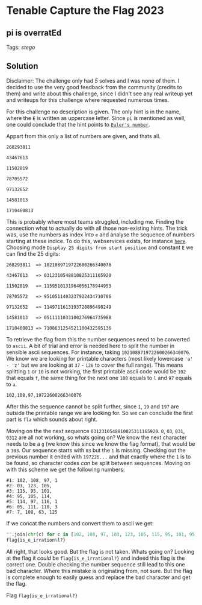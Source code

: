 # Tenable Capture the Flag 2023

## pi is overratEd

Tags: _stego_

## Solution

Disclaimer: The challenge only had *5* solves and I was none of them. I decided to use the very good feedback from the community (credits to them) and write about this challenge, since I didn't see any real writeup yet and writeups for this challenge where requested numerous times.

For this challenge no description is given. The only hint is in the name, where the `E` is written as uppercase letter. Since `pi` is mentioned as well, one could conclude that the hint points to [`Euler's number`](https://en.wikipedia.org/wiki/E_(mathematical_constant)).

Appart from this only a list of numbers are given, and thats all.

```
268293811

43467613

11502819

78705572

97132652

14581013

1710460813
```

This is probably where most teams struggled, including me. Finding the connection what to actually do with all those non-existing hints. The trick was, use the numbers as index *into* `e` and analyse the sequence of numbers starting at these indice. To do this, webservices exists, for instance [`here`](http://www.subidiom.com/pi/pi.asp). Choosing mode `Display 25 digits from start position` and constant `E` we can find the 25 digits:

```
268293811  => 1021089719722600266340076

43467613   => 0312310548810825311165920 

11502819   => 1159510131964056178944953

78705572   => 9510511403237922434710706

97132652   => 1149711613193728896498249 

14581013   => 0511111033100276964735988 

1710460813 => 7108631254521100432595136
```

To retrieve the flag from this the number sequences need to be converted to `ascii`. A bit of trial and error is needed here to split the number in sensible ascii sequences. For instance, taking `1021089719722600266340076`. We know we are looking for printable characters (most likely lowercase `'a' - 'z'` but we are looking at `37` - `126` to cover the full range). This means splitting `1` or `10` is not working, the first printable ascii code would be `102` that equals `f`, the same thing for the next one `108` equals to `l` and `97` equals to `a`.

```
102,108,97,19722600266340076
```

After this the sequence cannot be split further, since `1`, `19` and `197` are outside the printable range we are looking for. So we can conclude the first part is `fla` which sounds about right.

Moving on the the next sequence `0312310548810825311165920`. `0`, `03`, `031`, `0312` are all not working, so whats going on? We know the next character needs to be a `g` (we know this since we know the flag format), that would be a `103`. Our sequence starts with `03` but the `1` is missing. Checking out the previous number it ended with `197226...` and that exactly where the `1` is to be found, so character codes *can* be split between sequences. Moving on with this scheme we get the following numbers:

```
#1: 102, 108, 97, 1 
#2: 03, 123, 105, 
#3: 115, 95, 101, 
#4: 95, 105, 114, 
#5: 114, 97, 116, 1 
#6: 05, 111, 110, 3
#7: 7, 108, 63, 125
```

If we concat the numbers and convert them to ascii we get:
```python
"".join(chr(c) for c in [102, 108, 97, 103, 123, 105, 115, 95, 101, 95, 105, 114, 114, 97, 116, 105, 111, 110, 37, 108, 63, 125])
flag{is_e_irration%l?}
```

All right, that looks good. But the flag is not taken. Whats going on? Looking at the flag it *could* be `flag{is_e_irrational?}` and indeed this flag is the correct one. Double checking the number sequence still lead to this one bad character. Where this mistake is originating from, not sure. But the flag is complete enough to easily guess and replace the bad character and get the flag.

Flag `flag{is_e_irrational?}`